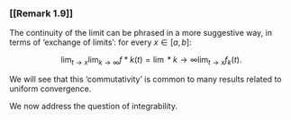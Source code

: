 ### [[Remark 1.9]]

The continuity of the limit can be phrased in a more suggestive way, in terms of ‘exchange of limits’: for every $x\in [a,b]$:

$$ \lim _{t\to x} \lim _{k\to \infty } f*k(t) = \lim *{k\to \infty }\lim _{t\to x} f_k(t). $$

We will see that this ‘commutativity’ is common to many results related to uniform convergence.

We now address the question of integrability.